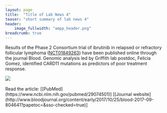 ```yaml
---
layout: page
title:  "Title of Lab News 4"
teaser: "short summary of lab news 4"
header:
    image_fullwidth: "ampp_header.png"
breadcrumb: true
---
```


Results of the Phase 2 Consortium trial of ibrutinib in relapsed or refractory follicular lymphoma ([NCT01849263](https://clinicaltrials.gov/show/NCT01849263?link_type=CLINTRIALGOV&access_num=NCT01849263&sso-checked=true)) have been published online through the journal Blood. Genomic analysis led by Griffith lab postdoc, Felicia Gomez, identified CARD11 mutations as predictors of poor treatment response.

<div class="row">
    <div class="small-12 columns">
        <img src="/assets/img/news/CARD11_figure_8.png">
    </div>
</div>
<br>
Read the article: [[PubMed](https://www.ncbi.nlm.nih.gov/pubmed/29074501)] [[Journal website](http://www.bloodjournal.org/content/early/2017/10/25/blood-2017-09-804641?papetoc=&sso-checked=true)]
